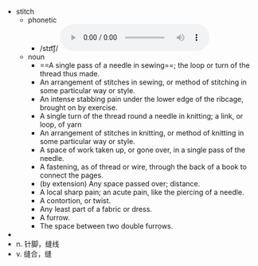 - stitch
	- phonetic
		- /stɪt͡ʃ/
		  <audio controls><source src="https://api.dictionaryapi.dev/media/pronunciations/en/stitch-us.mp3"></audio>
	- noun
		- ==A single pass of a needle in sewing==; the loop or turn of the thread thus made.
		- An arrangement of stitches in sewing, or method of stitching in some particular way or style.
		- An intense stabbing pain under the lower edge of the ribcage, brought on by exercise.
		- A single turn of the thread round a needle in knitting; a link, or loop, of yarn
		- An arrangement of stitches in knitting, or method of knitting in some particular way or style.
		- A space of work taken up, or gone over, in a single pass of the needle.
		- A fastening, as of thread or wire, through the back of a book to connect the pages.
		- (by extension) Any space passed over; distance.
		- A local sharp pain; an acute pain, like the piercing of a needle.
		- A contortion, or twist.
		- Any least part of a fabric or dress.
		- A furrow.
		- The space between two double furrows.
-
- n. 针脚，缝线
- v. 缝合，缝